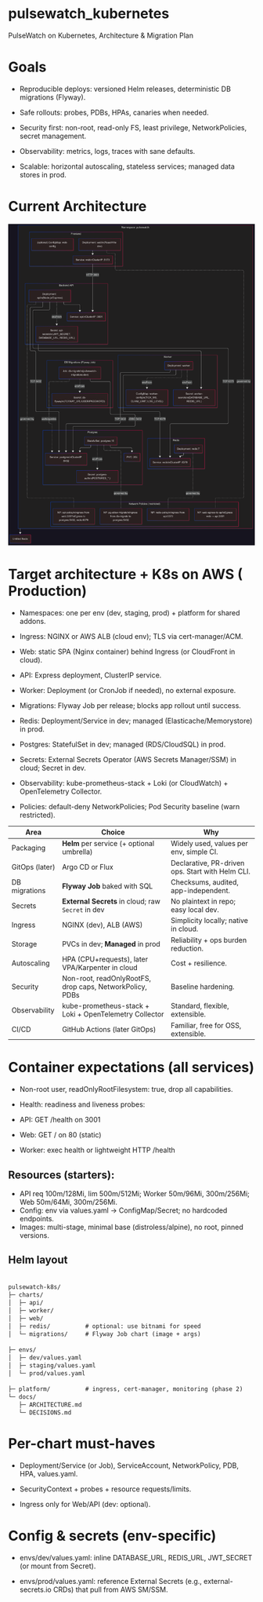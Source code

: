 # pulsewatch_kubernetes
PulseWatch on Kubernetes, Architecture &amp; Migration Plan

# Goals

- Reproducible deploys: versioned Helm releases, deterministic DB migrations (Flyway).

- Safe rollouts: probes, PDBs, HPAs, canaries when needed.

- Security first: non-root, read-only FS, least privilege, NetworkPolicies, secret management.

- Observability: metrics, logs, traces with sane defaults.

- Scalable: horizontal autoscaling, stateless services; managed data stores in prod.

# Current Architecture

![*alt text*](<Untitled diagram _ Mermaid Chart-2025-10-01-175823.png>)

# Target architecture +  K8s on AWS ( Production)


- Namespaces: one per env (dev, staging, prod) + platform for shared addons.

- Ingress: NGINX or AWS ALB (cloud env); TLS via cert-manager/ACM.

- Web: static SPA (Nginx container) behind Ingress (or CloudFront in cloud).

- API: Express deployment, ClusterIP service.

- Worker: Deployment (or CronJob if needed), no external exposure.

- Migrations: Flyway Job per release; blocks app rollout until success.

- Redis: Deployment/Service in dev; managed (Elasticache/Memorystore) in prod.

- Postgres: StatefulSet in dev; managed (RDS/CloudSQL) in prod.

- Secrets: External Secrets Operator (AWS Secrets Manager/SSM) in cloud; Secret in dev.

- Observability: kube-prometheus-stack + Loki (or CloudWatch) + OpenTelemetry Collector.

- Policies: default-deny NetworkPolicies; Pod Security baseline (warn restricted).



| Area           | Choice                                                   | Why                                                          |
| -------------- | -------------------------------------------------------- | ------------------------------------------------------------ |
| Packaging      | **Helm** per service (+ optional umbrella)               | Widely used, values per env, simple CI.                      |
| GitOps (later) | Argo CD or Flux                                          | Declarative, PR-driven ops. Start with Helm CLI.             |
| DB migrations  | **Flyway Job** baked with SQL                            | Checksums, audited, app-independent.                         |
| Secrets        | **External Secrets** in cloud; raw `Secret` in dev       | No plaintext in repo; easy local dev.                        |
| Ingress        | NGINX (dev), ALB (AWS)                                   | Simplicity locally; native in cloud.                         |
| Storage        | PVCs in dev; **Managed** in prod                         | Reliability + ops burden reduction.                          |
| Autoscaling    | HPA (CPU+requests), later VPA/Karpenter in cloud         | Cost + resilience.                                           |
| Security       | Non-root, readOnlyRootFS, drop caps, NetworkPolicy, PDBs | Baseline hardening.                                          |
| Observability | kube-prometheus-stack + Loki + OpenTelemetry Collector    | Standard, flexible, extensible.                               |
| CI/CD          | GitHub Actions (later GitOps)                            | Familiar, free for OSS, extensible.                          |


# Container expectations (all services)

- Non-root user, readOnlyRootFilesystem: true, drop all capabilities.

- Health: readiness and liveness probes:

- API: GET /health on 3001

- Web: GET / on 80 (static)

- Worker: exec health or lightweight HTTP /health

## Resources (starters):

- API req 100m/128Mi, lim 500m/512Mi; Worker 50m/96Mi, 300m/256Mi; Web 50m/64Mi, 300m/256Mi.
- Config: env via values.yaml → ConfigMap/Secret; no hardcoded endpoints.
- Images: multi-stage, minimal base (distroless/alpine), no root, pinned versions.


## Helm layout
```

pulsewatch-k8s/
├─ charts/
│  ├─ api/
│  ├─ worker/
│  ├─ web/
│  ├─ redis/          # optional: use bitnami for speed
│  └─ migrations/     # Flyway Job chart (image + args)

├─ envs/
│  ├─ dev/values.yaml
│  ├─ staging/values.yaml
│  └─ prod/values.yaml

├─ platform/          # ingress, cert-manager, monitoring (phase 2)
└─ docs/
   ├─ ARCHITECTURE.md
   └─ DECISIONS.md

```

# Per-chart must-haves

- Deployment/Service (or Job), ServiceAccount, NetworkPolicy, PDB, HPA, values.yaml.

- SecurityContext + probes + resource requests/limits.

- Ingress only for Web/API (dev: optional).

# Config & secrets (env-specific)

- envs/dev/values.yaml: inline DATABASE_URL, REDIS_URL, JWT_SECRET (or mount from Secret).

- envs/prod/values.yaml: reference External Secrets (e.g., external-secrets.io CRDs) that pull from AWS SM/SSM.
